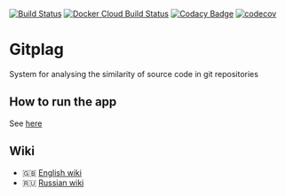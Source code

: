 [![Build Status](https://travis-ci.com/nikita715/redink.svg?token=jEarESup48JrjMXis6e8&branch=dev)](https://travis-ci.com/nikita715/redink)
[![Docker Cloud Build Status](https://img.shields.io/docker/cloud/build/nikstep/redink.svg)](https://hub.docker.com/r/nikstep/redink)
[![Codacy Badge](https://api.codacy.com/project/badge/Grade/8ae7b38917ff48dca84f448b40cc2607)](https://www.codacy.com/app/nikita715/redink?utm_source=github.com&amp;utm_medium=referral&amp;utm_content=nikita715/redink&amp;utm_campaign=Badge_Grade)
[![codecov](https://codecov.io/gh/nikita715/redink/branch/dev/graph/badge.svg)](https://codecov.io/gh/nikita715/redink)
# Gitplag

System for analysing the similarity of source code in git repositories

## How to run the app

See [here](https://github.com/nikita715/gitplag/wiki/Launch)

## Wiki
* 🇬🇧 [English wiki](https://github.com/nikita715/gitplag/wiki/Docs_en)
* 🇷🇺 [Russian wiki](https://github.com/nikita715/gitplag/wiki/Docs_ru)

